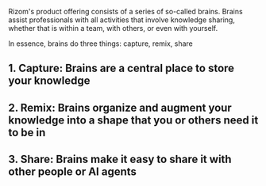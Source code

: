 Rizom's product offering consists of a series of so-called brains. Brains assist professionals with all activities that involve knowledge sharing, whether that is within a team, with others, or even with yourself.

In essence, brains do three things: capture, remix, share
## 1. Capture: Brains are a central place to store your knowledge  
## 2. Remix: Brains organize and augment your knowledge into a shape that you or others need it to be in

## 3. Share: Brains make it easy to share it with other people or AI agents